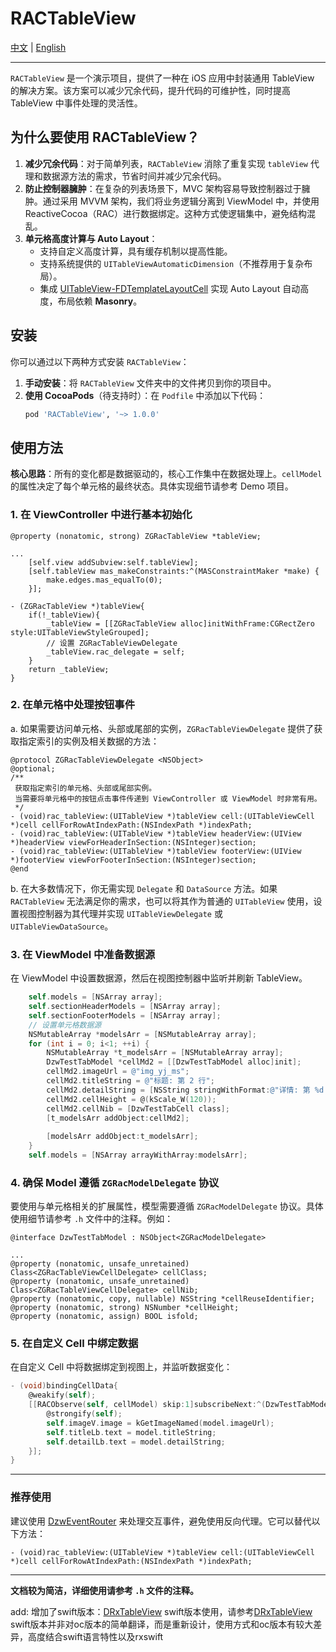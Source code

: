 # RACTableView

[中文](https://github.com/Dtheme/RACTableView/blob/main/README.md) | [English](https://github.com/Dtheme/RACTableView/blob/main/README-en.md)

---

`RACTableView` 是一个演示项目，提供了一种在 iOS 应用中封装通用 TableView 的解决方案。该方案可以减少冗余代码，提升代码的可维护性，同时提高 TableView 中事件处理的灵活性。

## 为什么要使用 RACTableView？

1. **减少冗余代码**：对于简单列表，`RACTableView` 消除了重复实现 `tableView` 代理和数据源方法的需求，节省时间并减少冗余代码。
2. **防止控制器臃肿**：在复杂的列表场景下，MVC 架构容易导致控制器过于臃肿。通过采用 MVVM 架构，我们将业务逻辑分离到 ViewModel 中，并使用 ReactiveCocoa（RAC）进行数据绑定。这种方式使逻辑集中，避免结构混乱。
3. **单元格高度计算与 Auto Layout**：
   - 支持自定义高度计算，具有缓存机制以提高性能。
   - 支持系统提供的 `UITableViewAutomaticDimension`（不推荐用于复杂布局）。
   - 集成 [UITableView-FDTemplateLayoutCell](https://github.com/forkingdog/UITableView-FDTemplateLayoutCell) 实现 Auto Layout 自动高度，布局依赖 **Masonry**。

## 安装

你可以通过以下两种方式安装 `RACTableView`：

1. **手动安装**：将 `RACTableView` 文件夹中的文件拷贝到你的项目中。
2. **使用 CocoaPods**（待支持时）：在 `Podfile` 中添加以下代码：
   ```ruby
   pod 'RACTableView', '~> 1.0.0'
   ```

## 使用方法

**核心思路**：所有的变化都是数据驱动的，核心工作集中在数据处理上。`cellModel` 的属性决定了每个单元格的最终状态。具体实现细节请参考 Demo 项目。

### 1. 在 ViewController 中进行基本初始化

```objc
@property (nonatomic, strong) ZGRacTableView *tableView;

...
    [self.view addSubview:self.tableView];
    [self.tableView mas_makeConstraints:^(MASConstraintMaker *make) {
        make.edges.mas_equalTo(0);
    }];
```

```objc
- (ZGRacTableView *)tableView{
    if(!_tableView){
        _tableView = [[ZGRacTableView alloc]initWithFrame:CGRectZero style:UITableViewStyleGrouped];
        // 设置 ZGRacTableViewDelegate
        _tableView.rac_delegate = self;
    }
    return _tableView;
}
```

### 2. 在单元格中处理按钮事件

a. 如果需要访问单元格、头部或尾部的实例，`ZGRacTableViewDelegate` 提供了获取指定索引的实例及相关数据的方法：

```objc
@protocol ZGRacTableViewDelegate <NSObject>
@optional;
/**
 获取指定索引的单元格、头部或尾部实例。
 当需要将单元格中的按钮点击事件传递到 ViewController 或 ViewModel 时非常有用。
 */
- (void)rac_tableView:(UITableView *)tableView cell:(UITableViewCell *)cell cellForRowAtIndexPath:(NSIndexPath *)indexPath;
- (void)rac_tableView:(UITableView *)tableView headerView:(UIView *)headerView viewForHeaderInSection:(NSInteger)section;
- (void)rac_tableView:(UITableView *)tableView footerView:(UIView *)footerView viewForFooterInSection:(NSInteger)section;
@end
```

b. 在大多数情况下，你无需实现 `Delegate` 和 `DataSource` 方法。如果 `RACTableView` 无法满足你的需求，也可以将其作为普通的 `UITableView` 使用，设置视图控制器为其代理并实现 `UITableViewDelegate` 或 `UITableViewDataSource`。

### 3. 在 ViewModel 中准备数据源

在 ViewModel 中设置数据源，然后在视图控制器中监听并刷新 TableView。

```objective-c
    self.models = [NSArray array];
    self.sectionHeaderModels = [NSArray array];
    self.sectionFooterModels = [NSArray array];
    // 设置单元格数据源
    NSMutableArray *modelsArr = [NSMutableArray array];
    for (int i = 0; i<1; ++i) {
        NSMutableArray *t_modelsArr = [NSMutableArray array];
        DzwTestTabModel *cellMd2 = [[DzwTestTabModel alloc]init];
        cellMd2.imageUrl = @"img_yj_ms";
        cellMd2.titleString = @"标题: 第 2 行";
        cellMd2.detailString = [NSString stringWithFormat:@"详情: 第 %d 节",i];
        cellMd2.cellHeight = @(kScale_W(120));
        cellMd2.cellNib = [DzwTestTabCell class];
        [t_modelsArr addObject:cellMd2];
        
        [modelsArr addObject:t_modelsArr];
    }
    self.models = [NSArray arrayWithArray:modelsArr];
```

### 4. 确保 Model 遵循 `ZGRacModelDelegate` 协议

要使用与单元格相关的扩展属性，模型需要遵循 `ZGRacModelDelegate` 协议。具体使用细节请参考 `.h` 文件中的注释。例如：

```objc
@interface DzwTestTabModel : NSObject<ZGRacModelDelegate>

...
@property (nonatomic, unsafe_unretained) Class<ZGRacTableViewCellDelegate> cellClass;
@property (nonatomic, unsafe_unretained) Class<ZGRacTableViewCellDelegate> cellNib;
@property (nonatomic, copy, nullable) NSString *cellReuseIdentifier;
@property (nonatomic, strong) NSNumber *cellHeight;
@property (nonatomic, assign) BOOL isfold;
```

### 5. 在自定义 Cell 中绑定数据

在自定义 Cell 中将数据绑定到视图上，并监听数据变化：

```objective-c
- (void)bindingCellData{
    @weakify(self);
    [[RACObserve(self, cellModel) skip:1]subscribeNext:^(DzwTestTabModel * _Nullable model) {
        @strongify(self);
        self.imageV.image = kGetImageNamed(model.imageUrl);
        self.titleLb.text = model.titleString;
        self.detailLb.text = model.detailString;
    }];
}
```

---

### 推荐使用

建议使用 [DzwEventRouter](https://github.com/Dtheme/DzwEventRouter) 来处理交互事件，避免使用反向代理。它可以替代以下方法：

```
- (void)rac_tableView:(UITableView *)tableView cell:(UITableViewCell *)cell cellForRowAtIndexPath:(NSIndexPath *)indexPath;
```

---

**文档较为简洁，详细使用请参考 `.h` 文件的注释。**



add:
增加了swift版本：[DRxTableView](https://github.com/Dtheme/RACTableView/RACTableView-Swift)
swift版本使用，请参考[DRxTableView](https://github.com/Dtheme/RACTableView/RACTableView-Swift/RACTableView-Swift/Examples)
swift版本并非对oc版本的简单翻译，而是重新设计，使用方式和oc版本有较大差异，高度结合swift语言特性以及rxswift
